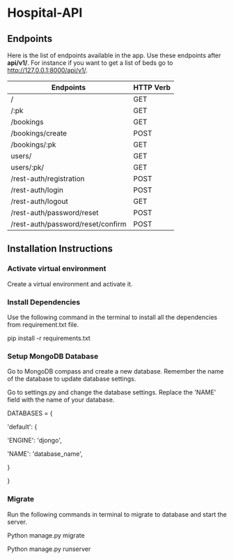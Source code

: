 # Hospital-API

## Endpoints

Here is the list of endpoints available in the app. Use these endpoints after **api/v1/**. For instance if you want to get a list of beds go to http://127.0.0.1:8000/api/v1/.

| Endpoints                         | HTTP Verb |
|-----------------------------------|-----------|
| /                                 | GET       |
| /:pk                              | GET       |
| /bookings                         | GET       |
| /bookings/create                  | POST      |
| /bookings/:pk                     | GET       |
| users/                            | GET       |
| users/:pk/                        | GET       |
| /rest-auth/registration           | POST      |
| /rest-auth/login                  | POST      |
| /rest-auth/logout                 | GET       |
| /rest-auth/password/reset         | POST      |
| /rest-auth/password/reset/confirm | POST      |

## Installation Instructions

### Activate virtual environment

Create a virtual environment and activate it.

### Install Dependencies

Use the following command in the terminal to install all the dependencies from requirement.txt file.

pip install -r requirements.txt

### Setup MongoDB Database

Go to MongoDB compass and create a new database. Remember the name of the database to update database settings.

Go to settings.py and change the database settings. Replace the &#39;NAME&#39; field with the name of your database.


DATABASES = {

&#39;default&#39;: {

&#39;ENGINE&#39;: &#39;djongo&#39;,

&#39;NAME&#39;: &#39;database\_name&#39;,

}

}

### Migrate

Run the following commands in terminal to migrate to database and start the server.

Python manage.py migrate

Python manage.py runserver
